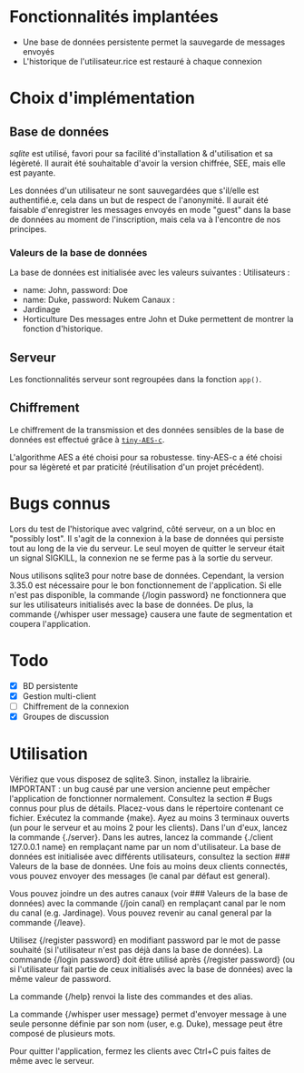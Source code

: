 # Fonctionnalités implantées

- Une base de données persistente permet la sauvegarde de messages envoyés
- L'historique de l'utilisateur.rice est restauré à chaque connexion

# Choix d'implémentation

## Base de données

*sqlite* est utilisé, favori pour sa facilité d'installation & d'utilisation et
sa légèreté. Il aurait été souhaitable d'avoir la version chiffrée, SEE, mais
elle est payante.

Les données d'un utilisateur ne sont sauvegardées que s'il/elle est authentifié.e,
cela dans un but de respect de l'anonymité. Il aurait été faisable d'enregistrer les messages
envoyés en mode "guest" dans la base de données au moment de l'inscription, mais cela va à l'encontre de nos principes.

### Valeurs de la base de données
La base de données est initialisée avec les valeurs suivantes :
Utilisateurs : 
 - name: John, password: Doe
 - name: Duke, password: Nukem
Canaux :
 - Jardinage
 - Horticulture
Des messages entre John et Duke permettent de montrer la fonction d'historique.

## Serveur

Les fonctionnalités serveur sont regroupées dans la fonction `app()`. 

## Chiffrement

Le chiffrement de la transmission et des données sensibles de la base de données
est effectué grâce à [`tiny-AES-c`](https://github.com/kokke/tiny-AES-c).

L'algorithme AES a été choisi pour sa robustesse. tiny-AES-c a été choisi pour
sa légèreté et par praticité (réutilisation d'un projet précédent).

# Bugs connus

Lors du test de l'historique avec valgrind, côté serveur, on a un bloc en
"possibly lost". Il s'agit de la connexion à la base de données qui persiste
tout au long de la vie du serveur. Le seul moyen de quitter le serveur était un
signal SIGKILL, la connexion ne se ferme pas à la sortie du serveur.

Nous utilisons sqlite3 pour notre base de données.
Cependant, la version 3.35.0 est nécessaire pour le bon fonctionnement de l'application.
Si elle n'est pas disponible, la commande {/login password} ne fonctionnera
que sur les utilisateurs initialisés avec la base de données. De plus, la commande
{/whisper user message} causera une faute de segmentation et coupera l'application.

# Todo

- [X] BD persistente
- [X] Gestion multi-client
- [ ] Chiffrement de la connexion
- [X] Groupes de discussion

# Utilisation
Vérifiez que vous disposez de sqlite3. Sinon, installez la librairie.
IMPORTANT : un bug causé par une version ancienne peut empêcher l'application de fonctionner normalement.
Consultez la section # Bugs connus pour plus de détails.
Placez-vous dans le répertoire contenant ce fichier. Exécutez la commande {make}.
Ayez au moins 3 terminaux ouverts (un pour le serveur et au moins 2 pour les clients).
Dans l'un d'eux, lancez la commande {./server}.
Dans les autres, lancez la commande {./client 127.0.0.1 name} en remplaçant name par un nom d'utilisateur.
La base de données est initialisée avec différents utilisateurs, consultez la section ### Valeurs de la base de données.
Une fois au moins deux clients connectés, vous pouvez envoyer des messages (le canal par défaut est general).

Vous pouvez joindre un des autres canaux (voir ### Valeurs de la base de données) avec la commande {/join canal}
en remplaçant canal par le nom du canal (e.g. Jardinage).
Vous pouvez revenir au canal general par la commande {/leave}.

Utilisez {/register password} en modifiant password par le mot de passe souhaité (si l'utilisateur n'est pas déjà dans
la base de données).
La commande {/login password} doit être utilisé après {/register password} (ou si l'utilisateur fait partie de ceux
initialisés avec la base de données) avec la même valeur de password.

La commande {/help} renvoi la liste des commandes et des alias.

La commande {/whisper user message} permet d'envoyer message à une seule personne définie par son nom (user, e.g. Duke),
message peut être composé de plusieurs mots.

Pour quitter l'application, fermez les clients avec Ctrl+C puis faites de même avec le serveur.